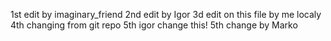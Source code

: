 1st edit by imaginary_friend
2nd edit by Igor
3d edit on this file by me localy
4th changing from git repo
5th igor change this!
5th change by Marko
